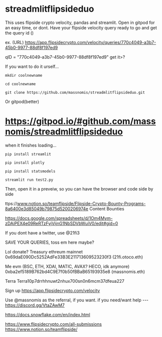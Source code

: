 # streadmlitflipsideduo


This uses flipside crypto velocity, pandas and streamlit. Open in gitpod for an easy time, or dont.
Have your flipside velocity query ready to go and get the query id ()


ex. (URL) https://app.flipsidecrypto.com/velocity/queries/770c4049-a3b7-45b0-9977-88df8f197ed9

qID = "770c4049-a3b7-45b0-9977-88df8f197ed9"
get it>?

If you want to do it urself...



```mkdir coolnewname```


```cd coolnewname```


```git clone https://github.com/massnomis/streadmlitflipsideduo.git```


Or gitpod(better)
# https://gitpod.io/#github.com/massnomis/streadmlitflipsideduo
when it finishes loading...


```pip install streamlit```

```pip install plotly```

```pip install statsmodels```

```streamlit run test2.py```

Then, open it in a preveiw, so you can have the browser and code side by side






ttps://www.notion.so/teamflipside/Flipside-Crypto-Bounty-Programs-8a6400e3d85049b79875d5200206974e
Content Bounties 

https://docs.google.com/spreadsheets/d/1Om4Mym-zDAiPEX4e09ReRTzFyjVijnG1NbSDVbWuiV0/edit#gid=0

If you dont have a twitter, use @21fi3

SAVE YOUR QUERIES, toss em here maybe?

Lol donate?
Treasury ethreum mainnet
0x69daE090Dc5252AdFe33B3E211713609523230f3 (21fi.otoco.eth)

Me evm (BSC, ETH, XDAI, MATIC, AVAX? HECO, idk anymore)
0xba2ef5189B762bd4C9E7f0b50fBBaB65193935e8 (massnomis.eth)

Terra
Terra10p7drrhhnuwt2nhux700sn0n6mcm37dfeua227


Sign up
https://app.flipsidecrypto.com/velocity

Use @massnomis as the referral, if you want.
 if you need/want help --- https://discord.gg/VtaZAwM7

https://docs.snowflake.com/en/index.html

https://www.flipsidecrypto.com/all-submissions
https://www.notion.so/teamflipside/

